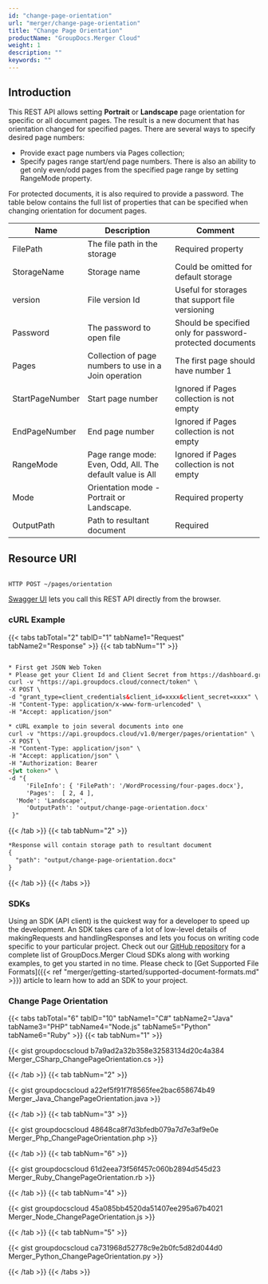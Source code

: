 ```yaml
---
id: "change-page-orientation"
url: "merger/change-page-orientation"
title: "Change Page Orientation"
productName: "GroupDocs.Merger Cloud"
weight: 1
description: ""
keywords: ""
---
```


## Introduction ##

This REST API allows setting **Portrait** or **Landscape** page orientation for specific or all document pages. The result is a new document that has orientation changed for specified pages.
There are several ways to specify desired page numbers:

* Provide exact page numbers via Pages collection;
* Specify pages range start/end page numbers. There is also an ability to get only even/odd pages from the specified page range by setting RangeMode property.

For protected documents, it is also required to provide a password.
The table below contains the full list of properties that can be specified when changing orientation for document pages.

|Name|Description|Comment
|---|---|---
|FilePath|The file path in the storage|Required property
|StorageName|Storage name|Could be omitted for default storage
|version|File version Id|Useful for storages that support file versioning
|Password|The password to open file|Should be specified only for password-protected documents
|Pages|Collection of page numbers to use in a Join operation|The first page should have number 1
|StartPageNumber|Start page number|Ignored if Pages collection is not empty
|EndPageNumber|End page number|Ignored if Pages collection is not empty
|RangeMode|Page range mode: Even, Odd, All. The default value is All|Ignored if Pages collection is not empty
|Mode|Orientation mode - Portrait or Landscape.|Required property
|OutputPath|Path to resultant document|Required

## Resource URI ##

```html

HTTP POST ~/pages/orientation

```

[Swagger UI](https://apireference.groupdocs.cloud/merger/#/Pages/Orientation) lets you call this REST API directly from the browser.

### cURL Example ###

{{< tabs tabTotal="2" tabID="1" tabName1="Request" tabName2="Response" >}} {{< tab tabNum="1" >}}

```html

* First get JSON Web Token
* Please get your Client Id and Client Secret from https://dashboard.groupdocs.cloud/applications. Kindly place Client Id in "client_id" and Client Secret in "client_secret" argument.
curl -v "https://api.groupdocs.cloud/connect/token" \
-X POST \
-d "grant_type=client_credentials&client_id=xxxx&client_secret=xxxx" \
-H "Content-Type: application/x-www-form-urlencoded" \
-H "Accept: application/json"

* cURL example to join several documents into one
curl -v "https://api.groupdocs.cloud/v1.0/merger/pages/orientation" \
-X POST \
-H "Content-Type: application/json" \
-H "Accept: application/json" \
-H "Authorization: Bearer
<jwt token>" \
-d "{
     'FileInfo': { 'FilePath': '/WordProcessing/four-pages.docx'},
     'Pages':  [ 2, 4 ],
  'Mode': 'Landscape',
     'OutputPath': 'output/change-page-orientation.docx'
 }"

```

{{< /tab >}} {{< tab tabNum="2" >}}

```html
*Response will contain storage path to resultant document
{
  "path": "output/change-page-orientation.docx"
}
```

{{< /tab >}} {{< /tabs >}}

### SDKs ###

Using an SDK (API client) is the quickest way for a developer to speed up the development. An SDK takes care of a lot of low-level details of makingRequests and handlingResponses and lets you focus on writing code specific to your particular project. Check out our [GitHub repository](https://github.com/groupdocs-merger-cloud) for a complete list of GroupDocs.Merger Cloud SDKs along with working examples, to get you started in no time. Please check to [Get Supported File Formats]({{< ref "merger/getting-started/supported-document-formats.md" >}}) article to learn how to add an SDK to your project.

### Change Page Orientation ###

{{< tabs tabTotal="6" tabID="10" tabName1="C#" tabName2="Java" tabName3="PHP" tabName4="Node.js" tabName5="Python" tabName6="Ruby" >}} {{< tab tabNum="1" >}}

{{< gist groupdocscloud b7a9ad2a32b358e32583134d20c4a384 Merger_CSharp_ChangePageOrientation.cs >}}

{{< /tab >}} {{< tab tabNum="2" >}}

{{< gist groupdocscloud a22ef5f91f7f8565fee2bac658674b49 Merger_Java_ChangePageOrientation.java >}}

{{< /tab >}} {{< tab tabNum="3" >}}

{{< gist groupdocscloud 48648ca8f7d3bfedb079a7d7e3af9e0e Merger_Php_ChangePageOrientation.php >}}

{{< /tab >}} {{< tab tabNum="6" >}}

{{< gist groupdocscloud 61d2eea73f56f457c060b2894d545d23 Merger_Ruby_ChangePageOrientation.rb >}}

{{< /tab >}} {{< tab tabNum="4" >}}

{{< gist groupdocscloud 45a085bb4520da51407ee295a67b4021 Merger_Node_ChangePageOrientation.js >}}

{{< /tab >}} {{< tab tabNum="5" >}}

{{< gist groupdocscloud ca731968d52778c9e2b0fc5d82d044d0 Merger_Python_ChangePageOrientation.py >}}

{{< /tab >}} {{< /tabs >}}
